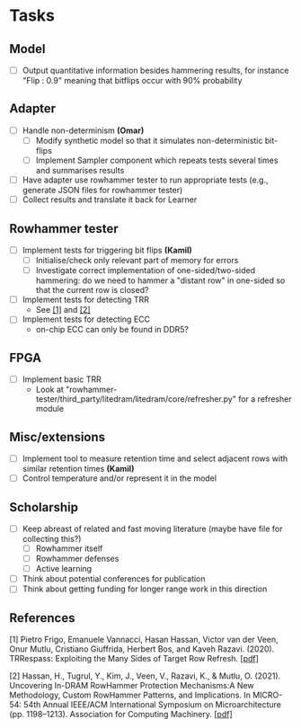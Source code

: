 # Tasks

## Model

- [ ] Output quantitative information besides hammering results, for instance "Flip : 0.9" meaning that bitflips occur with 90% probability

## Adapter

- [ ] Handle non-determinism **(Omar)**
  - [ ] Modify synthetic model so that it simulates non-deterministic bit-flips
  - [ ] Implement Sampler component which repeats tests several times and summarises results
- [ ] Have adapter use rowhammer tester to run appropriate tests (e.g., generate JSON files for rowhammer tester)
- [ ] Collect results and translate it back for Learner

## Rowhammer tester

- [ ] Implement tests for triggering bit flips **(Kamil)**
  - [ ] Initialise/check only relevant part of memory for errors
  - [ ] Investigate correct implementation of one-sided/two-sided hammering: do we need to hammer a "distant row" in one-sided so that the current row is closed?
- [ ] Implement tests for detecting TRR
  - See [[1]](#1) and [[2]](#2)
- [ ] Implement tests for detecting ECC
  - on-chip ECC can only be found in DDR5?

## FPGA

- [ ] Implement basic TRR
  - Look at "rowhammer-tester/third_party/litedram/litedram/core/refresher.py" for a refresher module

## Misc/extensions

- [ ] Implement tool to measure retention time and select adjacent rows with similar retention times **(Kamil)**
- [ ] Control temperature and/or represent it in the model

## Scholarship

- [ ] Keep abreast of related  and fast moving literature (maybe have file for collecting this?)
  - [ ] Rowhammer itself
  - [ ] Rowhammer defenses
  - [ ] Active learning
- [ ] Think about potential conferences for publication
- [ ] Think about getting funding for longer range work in this direction

## References

<a id="1">[1] </a> 
Pietro Frigo, Emanuele Vannacci, Hasan Hassan, Victor van der Veen, Onur Mutlu, Cristiano Giuffrida, Herbert Bos, and Kaveh Razavi. (2020). TRRespass: Exploiting the Many Sides of Target Row Refresh. [[pdf]](https://arxiv.org/abs/2004.01807)

<a id="2">[2] </a>
Hassan, H., Tugrul, Y., Kim, J., Veen, V., Razavi, K., & Mutlu, O. (2021). Uncovering In-DRAM RowHammer Protection Mechanisms:A New Methodology, Custom RowHammer Patterns, and Implications. In MICRO-54: 54th Annual IEEE/ACM International Symposium on Microarchitecture (pp. 1198–1213). Association for Computing Machinery. [[pdf]](https://people.inf.ethz.ch/omutlu/pub/U-TRR-uncovering-RowHammer-protection-mechanisms_micro21.pdf)
